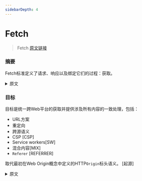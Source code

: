 ```yaml
---
sidebarDepth: 4
---
```


# Fetch

> Fetch [原文链接](https://fetch.spec.whatwg.org/)

### 摘要

Fetch标准定义了请求、响应以及绑定它们的过程：获取。

<details>
<summary>原文</summary>
<pre>
<code>

Abstract

The Fetch standard defines requests, responses, and the process that binds them: fetching.

</code>
</pre>
</details>

### 目标

目标是统一跨Web平台的获取并提供涉及所有内容的一致处理，包括：

  - URL方案
  - 重定向
  - 跨源语义
  - CSP [CSP]
  - Service workers[SW]
  - 混合内容[MIX]
  - `Referer` [REFERRER]

取代最初在Web Origin概念中定义的HTTP`Origin`标头语义。 [起源]

<details>
<summary>原文</summary>
<pre>
<code>

Goals
The goal is to unify fetching across the web platform and provide consistent handling of everything that involves, including:

URL schemes
Redirects
Cross-origin semantics
CSP [CSP]
Service workers [SW]
Mixed Content [MIX]
`Referer` [REFERRER]
To do so it also supersedes the HTTP `Origin` header semantics originally defined in The Web Origin Concept. [ORIGIN]

</code>
</pre>
</details>

